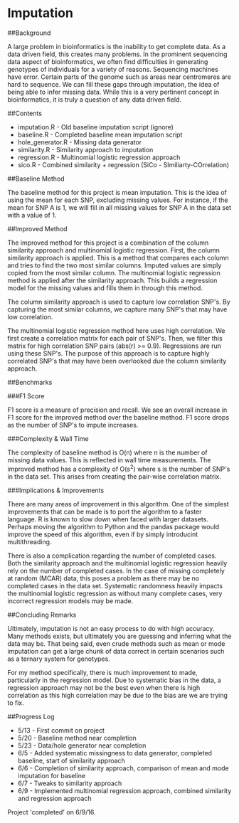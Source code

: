 Imputation
=====

##Background

A large problem in bioinformatics is the inability to get complete data. As a data driven field, this creates many problems. In the prominent sequencing data aspect of bioinformatics, we often find difficulties in generating genotypes of individuals for a variety of reasons. Sequencing machines have error. Certain parts of the genome such as areas near centromeres are hard to sequence. We can fill these gaps through imputation, the idea of being able to infer missing data. While this is a very pertinent concept in bioinformatics, it is truly a question of any data driven field.

##Contents
+ imputation.R - Old baseline imputation script (ignore)
+ baseline.R - Completed baseline mean imputation script
+ hole_generator.R - Missing data generator
+ similarity.R - Similarity approach to imputation
+ regression.R - Multinomial logistic regression approach
+ sico.R - Combined similarity + regression (SiCo - SImiliarty-COrrelation)

##Baseline Method

The baseline method for this project is mean imputation. This is the idea of using the mean for each SNP, excluding missing values. For instance, if the mean for SNP A is 1, we will fill in all missing values for SNP A in the data set with a value of 1.

##Improved Method

The improved method for this project is a combination of the column similarity approach and multinomial logistic regression. First, the column similarity approach is applied. This is a method that compares each column and tries to find the two most similar columns. Imputed values are simply copied from the most similar column. The multinomial logistic regression method is applied after the similarity approach. This builds a regression model for the missing values and fills them in through this method.

The column similarity approach is used to capture low correlation SNP's. By capturing the most similar columns, we capture many SNP's that may have low correlation.

The multinomial logistic regression method here uses high correlation. We first create a correlation matrix for each pair of SNP's. Then, we filter this matrix for high correlation SNP pairs (abs(r) >= 0.9). Regressions are run using these SNP's. The purpose of this approach is to capture highly correlated SNP's that may have been overlooked due the column similarity approach.

##Benchmarks

###F1 Score

F1 score is a measure of precision and recall. We see an overall increase in F1 score for the improved method over the baseline method. F1 score drops as the number of SNP's to impute increases.

###Complexity & Wall Time

The complexity of baseline method is O(n) where n is the number of missing data values. This is reflected in wall time measurements. The improved method has a complexity of O(s<sup>2</sup>) where s is the number of SNP's in the data set. This arises from creating the pair-wise correlation matrix.

###Implications & Improvements

There are many areas of improvement in this algorithm. One of the simplest improvements that can be made is to port the algorithm to a faster language. R is known to slow down when faced with larger datasets. Perhaps moving the algorithm to Python and the pandas package would improve the speed of this algorithm, even if by simply introducint multithreading.

There is also a complication regarding the number of completed cases. Both the similarity approach and the multinomial logistic regression heavily rely on the number of completed cases. In the case of missing completely at random (MCAR) data, this poses a problem as there may be no completed cases in the data set. Systematic randomness heavily impacts the multinomial logistic regression as without many complete cases, very incorrect regression models may be made.

##Concluding Remarks

Ultimately, imputation is not an easy process to do with high accuracy. Many methods exists, but ultimately you are guessing and inferring what the data may be. That being said, even crude methods such as mean or mode imputation can get a large chunk of data correct in certain scenarios such as a ternary system for genotypes.

For my method specifically, there is much improvement to made, particularly in the regression model. Due to systematic bias in the data, a regression approach may not be the best even when there is high correlation as this high correlation may be due to the bias are we are trying to fix.

##Progress Log

+ 5/13 - First commit on project
+ 5/20 - Baseline method near completion
+ 5/23 - Data/hole generator near completion
+ 6/5 - Added systematic missingness to data generator, completed baseline, start of similarity approach
+ 6/6 - Completion of similarity approach, comparison of mean and mode imputation for baseline
+ 6/7 - Tweaks to similarity approach
+ 6/9 - Implemented multinomial regression approach, combined similarity and regression approach

Project 'completed' on 6/9/16.

